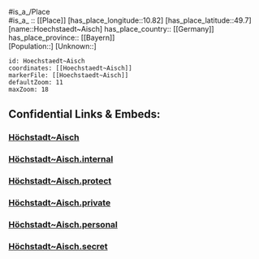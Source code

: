 ﻿---
location: [49.7,10.82] 
mapzoom: [7,12] 
mapmarker: city 
type: City
tags:
- geo/City


SpocWebEntityId: 31074
isDeleted: false
confidential: public

---
#is_a_/Place  
#is_a_ :: [[Place]] 
[has_place_longitude::10.82] 
[has_place_latitude::49.7] 
[name::Hoechstaedt~Aisch] 
has_place_country:: [[Germany]]  
has_place_province:: [[Bayern]]  
[Population::] 
[Unknown::] 


```leaflet
id: Hoechstaedt~Aisch
coordinates: [[Hoechstaedt~Aisch]] 
markerFile: [[Hoechstaedt~Aisch]] 
defaultZoom: 11 
maxZoom: 18
```


## Confidential Links & Embeds: 

### [Höchstadt~Aisch](/_public/Earth/Continent/Europe/Europe~Central/Germany/Germany~West/Bayern/counties~Bayern/Erlangen-Höchstadt/cities~Erlangen-Höchst/Höchstadt~Aisch.md) 

### [Höchstadt~Aisch.internal](/_internal/Earth/Continent/Europe/Europe~Central/Germany/Germany~West/Bayern/counties~Bayern/Erlangen-Höchstadt/cities~Erlangen-Höchst/Höchstadt~Aisch.internal.md) 

### [Höchstadt~Aisch.protect](/_protect/Earth/Continent/Europe/Europe~Central/Germany/Germany~West/Bayern/counties~Bayern/Erlangen-Höchstadt/cities~Erlangen-Höchst/Höchstadt~Aisch.protect.md) 

### [Höchstadt~Aisch.private](/_private/Earth/Continent/Europe/Europe~Central/Germany/Germany~West/Bayern/counties~Bayern/Erlangen-Höchstadt/cities~Erlangen-Höchst/Höchstadt~Aisch.private.md) 

### [Höchstadt~Aisch.personal](/_personal/Earth/Continent/Europe/Europe~Central/Germany/Germany~West/Bayern/counties~Bayern/Erlangen-Höchstadt/cities~Erlangen-Höchst/Höchstadt~Aisch.personal.md) 

### [Höchstadt~Aisch.secret](/_secret/Earth/Continent/Europe/Europe~Central/Germany/Germany~West/Bayern/counties~Bayern/Erlangen-Höchstadt/cities~Erlangen-Höchst/Höchstadt~Aisch.secret.md) 
